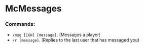 # McMessages
### Commands:
- `/msg [IGN] [message]`. (Messages a player)
- `/r [message]`. (Replies to the last user that has messaged you)
